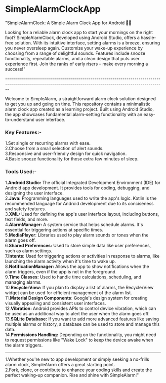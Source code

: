 # SimpleAlarmClockApp

"SimpleAlarmClock: A Simple Alarm Clock App for Android 🌅⏰

Looking for a reliable alarm clock app to start your mornings on the right foot? SimpleAlarmClock, developed using Android Studio, offers a hassle-free solution. With its intuitive interface, setting alarms is a breeze, ensuring you never oversleep again. Customize your wake-up experience by choosing from a range of delightful sounds. Features include snooze functionality, repeatable alarms, and a clean design that puts user experience first. Join the ranks of early risers – make every morning a success!"

--------------------------------*---------------------------------------*-----------------------------------*------------------------------*----------------------

Welcome to SimpleAlarm, a straightforward alarm clock solution designed to get you up and going on time. This repository contains a minimalistic alarm clock app created as a learning project. Built using Android Studio, the app showcases fundamental alarm-setting functionality with an easy-to-understand user interface.

<h3>Key Features:-</h3>
1.Set single or recurring alarms with ease.<br/>
2.Choose from a small selection of alert sounds.<br/>
3.Responsive and user-friendly design for quick navigation.<br/>
4.Basic snooze functionality for those extra few minutes of sleep.<br/>

<h3>Tools Used:-</h3>
1.<b>Android Studio:</b> The official Integrated Development Environment (IDE) for Android app development. It provides tools for coding, debugging, and designing the user interface.<br/>
2.<b>Java:</b> Programming languages used to write the app's logic. Kotlin is the recommended language for Android development due to its conciseness and safety features.<br/>
3.<b>XML:</b> Used for defining the app's user interface layout, including buttons, text fields, and more.<br/>
4.<b>AlarmManager:</b> A system service that helps schedule alarms. It's essential for triggering actions at specific times.<br/>
5.<b>MediaPlayer:</b> Libraries used to play alarm sounds or tones when the alarm goes off.<br/>
6.<b>Shared Preferences:</b> Used to store simple data like user preferences, such as alarm settings.<br/>
7.<b>Intents:</b> Used for triggering actions or activities in response to alarms, like launching the alarm activity when it's time to wake up.<br/>
8.<b>NotificationManager:</b> Allows the app to show notifications when the alarm triggers, even if the app is not in the foreground.<br/>
9.<b>Time Classes:</b> Used to handle time calculations, scheduling, and managing alarms.<br/>
10.<b>RecyclerView:</b> If you plan to display a list of alarms, the RecyclerView widget can be used for efficient management of the alarm list.<br/>
11.<b>Material Design Components:</b> Google's design system for creating visually appealing and consistent user interfaces.<br/>
12.<b>Vibration:</b> Android provides APIs to control device vibration, which can be used as an additional way to alert the user when the alarm goes off.<br/>
13.<b>SQLite Database:</b> If you want to add more advanced features like saving multiple alarms or history, a database can be used to store and manage this data.<br/>
14.<b>Permissions Handling:</b> Depending on the functionality, you might need to request permissions like "Wake Lock" to keep the device awake when the alarm triggers.<br/>

<hr/>
1.Whether you're new to app development or simply seeking a no-frills alarm clock, SimpleAlarm offers a great starting point.<br/>
2.Fork, clone, or contribute to enhance your coding skills and create the perfect waking-up companion. Rise and shine with SimpleAlarm!"
